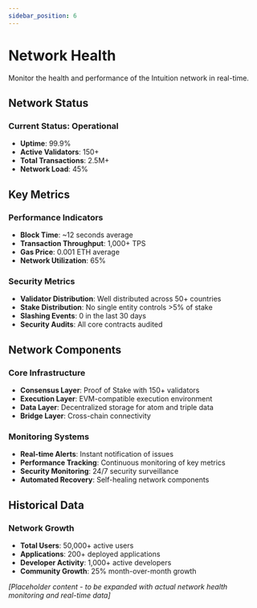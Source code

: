 ```yaml
---
sidebar_position: 6
---
```


# Network Health

Monitor the health and performance of the Intuition network in real-time.

## Network Status

### Current Status: **Operational**

- **Uptime**: 99.9%
- **Active Validators**: 150+
- **Total Transactions**: 2.5M+
- **Network Load**: 45%

## Key Metrics

### Performance Indicators

- **Block Time**: ~12 seconds average
- **Transaction Throughput**: 1,000+ TPS
- **Gas Price**: 0.001 ETH average
- **Network Utilization**: 65%

### Security Metrics

- **Validator Distribution**: Well distributed across 50+ countries
- **Stake Distribution**: No single entity controls >5% of stake
- **Slashing Events**: 0 in the last 30 days
- **Security Audits**: All core contracts audited

## Network Components

### Core Infrastructure

- **Consensus Layer**: Proof of Stake with 150+ validators
- **Execution Layer**: EVM-compatible execution environment
- **Data Layer**: Decentralized storage for atom and triple data
- **Bridge Layer**: Cross-chain connectivity

### Monitoring Systems

- **Real-time Alerts**: Instant notification of issues
- **Performance Tracking**: Continuous monitoring of key metrics
- **Security Monitoring**: 24/7 security surveillance
- **Automated Recovery**: Self-healing network components

## Historical Data

### Network Growth

- **Total Users**: 50,000+ active users
- **Applications**: 200+ deployed applications
- **Developer Activity**: 1,000+ active developers
- **Community Growth**: 25% month-over-month growth

*[Placeholder content - to be expanded with actual network health monitoring and real-time data]* 